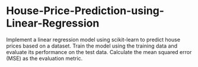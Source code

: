 # House-Price-Prediction-using-Linear-Regression
Implement a linear regression model using scikit-learn to predict house prices based on a dataset. Train the model using the training data and evaluate its performance on the test data. Calculate the mean squared error (MSE) as the evaluation metric.
